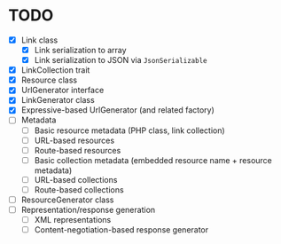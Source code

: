 # TODO

- [x] Link class
  - [x] Link serialization to array
  - [x] Link serialization to JSON via `JsonSerializable`
- [x] LinkCollection trait
- [x] Resource class
- [x] UrlGenerator interface
- [x] LinkGenerator class
- [x] Expressive-based UrlGenerator (and related factory)
- [ ] Metadata
  - [ ] Basic resource metadata (PHP class, link collection)
  - [ ] URL-based resources
  - [ ] Route-based resources
  - [ ] Basic collection metadata (embedded resource name + resource metadata)
  - [ ] URL-based collections
  - [ ] Route-based collections
- [ ] ResourceGenerator class
- [ ] Representation/response generation
  - [ ] XML representations
  - [ ] Content-negotiation-based response generator
